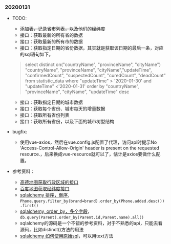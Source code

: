 ### 20200131
- TODO:
  - ~~添加表，记录省市列表，以及他们的经纬度~~
  - 接口：获取最新的所有省的数据
  - 接口：获取最新的所有市的数据
  - 接口：获取指定日期的省份数据，其实就是获取该日期的最后一条，对应的sql语句如下。
  >select distinct on("countryName", "provinceName", "cityName") "countryName", "provinceName", "cityName","updateTime", 
       "confirmedCount", "suspectedCount", "curedCount", "deadCount" from statistic_data where "updateTime" > '2020-01-30' and "updateTime" <'2020-01-31' order by "countryName", "provinceName", "cityName", "updateTime" desc
  - 接口：获取指定日期的城市数据
  - 接口：获取每个省份、城市每天的增量数据
  - 接口：获取所有省份列表
  - 接口：获取所有省份，以及下面的城市树型结构

- bugfix: 
  - 使用vue-axios，然后在vue.config.js配置了代理，访问api时提示No 'Access-Control-Allow-Origin' header is present on the requested resource.，后来换成vue-resource就可以了，估计是axios要做什么配置。
- 参考资料：
  - [高德地图获取行政区域的接口](https://lbs.amap.com/api/webservice/guide/api/district/)
  - [百度地图获取经纬度接口](http://lbsyun.baidu.com/index.php?title=webapi/guide/webservice-geocoding)
  - [sqlalchemy 排序，倒序](https://segmentfault.com/q/1010000010543918), `Phone.query.filter_by(brand=brand).order_by(Phone.added.desc()).first()`
  - [sqlalchemy, order_by，多个字段](https://www.cnblogs.com/Purk/p/6018533.html)，`db.query(Parent).order_by(Parent.id,Parent.name).all()`
  - sqlalchemy的源码是一个不错的参考资料，对于不熟悉的api，只能去看源码，比如distinct()方法的用法
  - [sqlalchemy 如何使用原始sql](file:///E:/2.src/gitbase/sqlalchemy/doc/doc/core/tutorial.html#using-more-specific-text-with-table-literal-column-and-column)，可以用text方法

